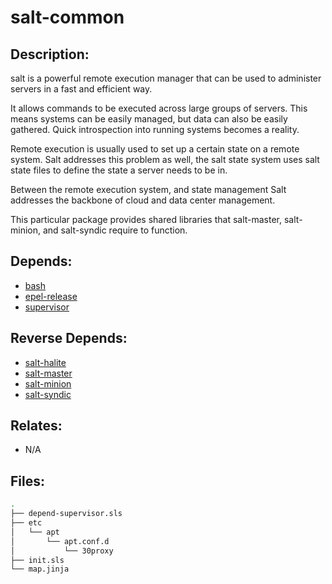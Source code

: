 # salt-common

## Description:

salt is a powerful remote execution manager that can be used to administer servers in a fast and efficient way.

It allows commands to be executed across large groups of servers. This means systems can be easily managed, but data can also be easily gathered.  Quick introspection into running systems becomes a reality.

Remote execution is usually used to set up a certain state on a remote system. Salt addresses this problem as well, the salt state system uses salt state files to define the state a server needs to be in.

Between the remote execution system, and state management Salt addresses the backbone of cloud and data center management.

This particular package provides shared libraries that salt-master, salt-minion, and salt-syndic require to function.

## Depends:

  -  [bash](/salt/bash)
  -  [epel-release](/salt/epel-release)
  -  [supervisor](/salt/supervisor)

## Reverse Depends:

  -  [salt-halite](/salt/salt-halite)
  -  [salt-master](/salt/salt-master)
  -  [salt-minion](/salt/salt-minion)
  -  [salt-syndic](/salt/salt-syndic)

## Relates:

  -  N/A

## Files:

```bash
.
├── depend-supervisor.sls
├── etc
│   └── apt
│       └── apt.conf.d
│           └── 30proxy
├── init.sls
└── map.jinja
```
